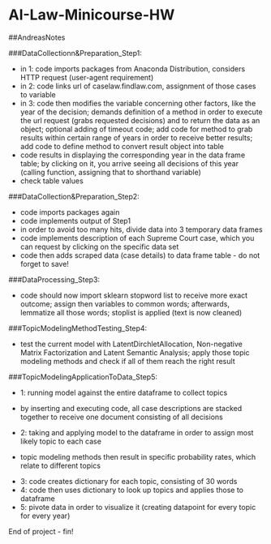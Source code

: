 # AI-Law-Minicourse-HW
##AndreasNotes

###DataCollectionn&Preparation_Step1:
+ in 1: code imports packages from Anaconda Distribution, considers HTTP request (user-agent requirement)
+ in 2: code links url of caselaw.findlaw.com, assignment of those cases to variable
+ in 3: code then modifies the variable concerning other factors, like the year of the decision; demands definition of a method in order to execute the url request (grabs requested decisions) and to return the data as an object; optional adding of timeout code; add code for method to grab results within certain range of years in order to receive better results; add code to define method to convert result object into table
+ code results in displaying the corresponding year in the data frame table; by clicking on it, you arrive seeing all decisions of this year (calling function, assigning that to shorthand variable)
+ check table values

###DataCollection&Preparation_Step2:
+ code imports packages again
+ code implements output of Step1
+ in order to avoid too many hits, divide data into 3 temporary data frames
+ code implements description of each Supreme Court case, which you can request by clicking on the specific data set
+ code then adds scraped data (case details) to data frame table - do not forget to save!

###DataProcessing_Step3:
+ code should now import sklearn stopword list to receive more exact outcome; assign then variables to common words; afterwards, lemmatize all those words; stoplist is applied (text is now cleaned)

###TopicModelingMethodTesting_Step4:
+ test the current model with LatentDirchletAllocation, Non-negative Matrix Factorization and Latent Semantic Analysis; apply those topic modeling methods and check if all of them reach the right result

###TopicModelingApplicationToData_Step5:
+ 1: running model against the entire dataframe to collect topics
- by inserting and executing code, all case descriptions are stacked together to receive one document consisting of all decisions
+ 2: taking and applying model to the dataframe in order to assign most likely topic to each case
- topic modeling methods then result in specific probability rates, which relate to different topics
+ 3: code creates dictionary for each topic, consisting of 30 words
+ 4: code then uses dictionary to look up topics and applies those to dataframe
+ 5: pivote data in order to visualize it (creating datapoint for every topic for every year)

End of project - fin!
